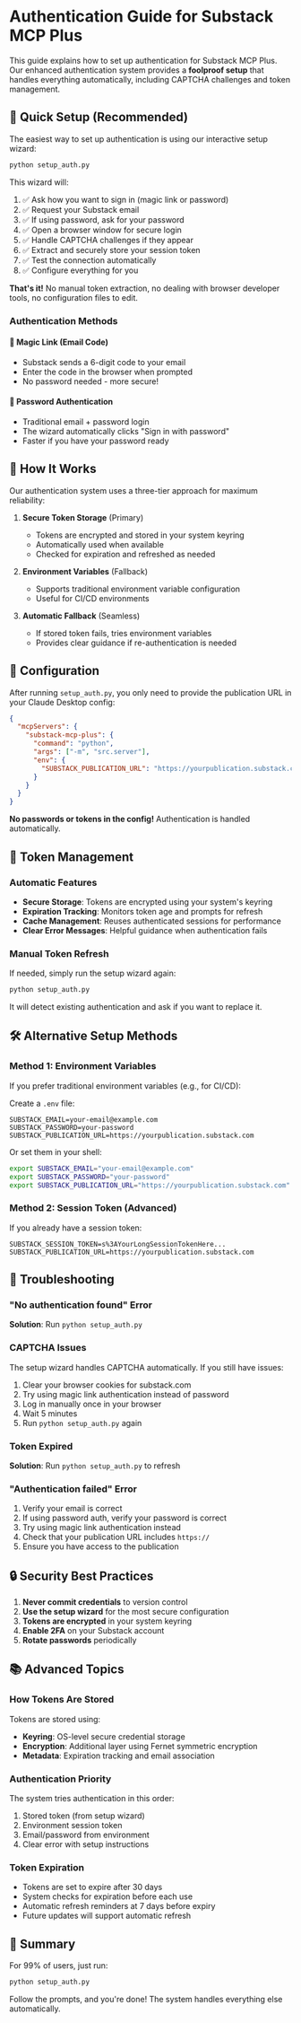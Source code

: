 # Authentication Guide for Substack MCP Plus

This guide explains how to set up authentication for Substack MCP Plus. Our enhanced authentication system provides a **foolproof setup** that handles everything automatically, including CAPTCHA challenges and token management.

## 🚀 Quick Setup (Recommended)

The easiest way to set up authentication is using our interactive setup wizard:

```bash
python setup_auth.py
```

This wizard will:
1. ✅ Ask how you want to sign in (magic link or password)
2. ✅ Request your Substack email
3. ✅ If using password, ask for your password
4. ✅ Open a browser window for secure login
5. ✅ Handle CAPTCHA challenges if they appear
6. ✅ Extract and securely store your session token
7. ✅ Test the connection automatically
8. ✅ Configure everything for you

**That's it!** No manual token extraction, no dealing with browser developer tools, no configuration files to edit.

### Authentication Methods

#### 🔗 Magic Link (Email Code)
- Substack sends a 6-digit code to your email
- Enter the code in the browser when prompted
- No password needed - more secure!

#### 🔑 Password Authentication  
- Traditional email + password login
- The wizard automatically clicks "Sign in with password"
- Faster if you have your password ready

## 🔐 How It Works

Our authentication system uses a three-tier approach for maximum reliability:

1. **Secure Token Storage** (Primary)
   - Tokens are encrypted and stored in your system keyring
   - Automatically used when available
   - Checked for expiration and refreshed as needed

2. **Environment Variables** (Fallback)
   - Supports traditional environment variable configuration
   - Useful for CI/CD environments

3. **Automatic Fallback** (Seamless)
   - If stored token fails, tries environment variables
   - Provides clear guidance if re-authentication is needed

## 📝 Configuration

After running `setup_auth.py`, you only need to provide the publication URL in your Claude Desktop config:

```json
{
  "mcpServers": {
    "substack-mcp-plus": {
      "command": "python",
      "args": ["-m", "src.server"],
      "env": {
        "SUBSTACK_PUBLICATION_URL": "https://yourpublication.substack.com"
      }
    }
  }
}
```

**No passwords or tokens in the config!** Authentication is handled automatically.

## 🔄 Token Management

### Automatic Features
- **Secure Storage**: Tokens are encrypted using your system's keyring
- **Expiration Tracking**: Monitors token age and prompts for refresh
- **Cache Management**: Reuses authenticated sessions for performance
- **Clear Error Messages**: Helpful guidance when authentication fails

### Manual Token Refresh
If needed, simply run the setup wizard again:
```bash
python setup_auth.py
```

It will detect existing authentication and ask if you want to replace it.

## 🛠 Alternative Setup Methods

### Method 1: Environment Variables

If you prefer traditional environment variables (e.g., for CI/CD):

Create a `.env` file:
```env
SUBSTACK_EMAIL=your-email@example.com
SUBSTACK_PASSWORD=your-password
SUBSTACK_PUBLICATION_URL=https://yourpublication.substack.com
```

Or set them in your shell:
```bash
export SUBSTACK_EMAIL="your-email@example.com"
export SUBSTACK_PASSWORD="your-password"
export SUBSTACK_PUBLICATION_URL="https://yourpublication.substack.com"
```

### Method 2: Session Token (Advanced)

If you already have a session token:

```env
SUBSTACK_SESSION_TOKEN=s%3AYourLongSessionTokenHere...
SUBSTACK_PUBLICATION_URL=https://yourpublication.substack.com
```

## 🚨 Troubleshooting

### "No authentication found" Error
**Solution**: Run `python setup_auth.py`

### CAPTCHA Issues
The setup wizard handles CAPTCHA automatically. If you still have issues:
1. Clear your browser cookies for substack.com
2. Try using magic link authentication instead of password
3. Log in manually once in your browser
4. Wait 5 minutes
5. Run `python setup_auth.py` again

### Token Expired
**Solution**: Run `python setup_auth.py` to refresh

### "Authentication failed" Error
1. Verify your email is correct
2. If using password auth, verify your password is correct
3. Try using magic link authentication instead
4. Check that your publication URL includes `https://`
5. Ensure you have access to the publication

## 🔒 Security Best Practices

1. **Never commit credentials** to version control
2. **Use the setup wizard** for the most secure configuration
3. **Tokens are encrypted** in your system keyring
4. **Enable 2FA** on your Substack account
5. **Rotate passwords** periodically

## 📚 Advanced Topics

### How Tokens Are Stored

Tokens are stored using:
- **Keyring**: OS-level secure credential storage
- **Encryption**: Additional layer using Fernet symmetric encryption
- **Metadata**: Expiration tracking and email association

### Authentication Priority

The system tries authentication in this order:
1. Stored token (from setup wizard)
2. Environment session token
3. Email/password from environment
4. Clear error with setup instructions

### Token Expiration

- Tokens are set to expire after 30 days
- System checks for expiration before each use
- Automatic refresh reminders at 7 days before expiry
- Future updates will support automatic refresh

## 🎯 Summary

For 99% of users, just run:
```bash
python setup_auth.py
```

Follow the prompts, and you're done! The system handles everything else automatically.